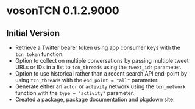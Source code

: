 # vosonTCN 0.1.2.9000

## Initial Version
- Retrieve a Twitter bearer token using app consumer keys with the `tcn_token` function.
- Option to collect on multiple conversations by passing multiple tweet URLs or IDs in a list to `tcn_threads` using the `tweet_ids` parameter.
- Option to use historical rather than a recent search API end-point by using `tcn_threads` with the `end_point = "all"` parameter. 
- Generate either an `actor` or `activity` network using the `tcn_network` function with the `type = "activity"` parameter.
- Created a package, package documentation and pkgdown site.
